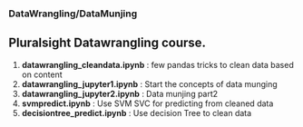 ### DataWrangling/DataMunjing ###

## Pluralsight Datawrangling course. ##

1. **datawrangling_cleandata.ipynb** : few pandas tricks to clean data based on content
2. **datawrangling_jupyter1.ipynb** : Start the concepts of data munging
3. **datawrangling_jupyter2.ipynb** : Data munjing part2
4. **svmpredict.ipynb** : Use SVM SVC for predicting from cleaned data
5. **decisiontree_predict.ipynb** : Use decision Tree to clean data
